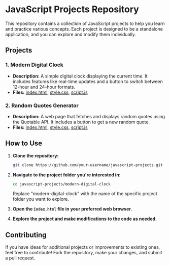 # JavaScript Projects Repository

This repository contains a collection of JavaScript projects to help you learn and practice various concepts. Each project is designed to be a standalone application, and you can explore and modify them individually.

## Projects

### 1. Modern Digital Clock

- **Description:** A simple digital clock displaying the current time. It includes features like real-time updates and a button to switch between 12-hour and 24-hour formats.
- **Files:** [index.html](modern-digital-clock/index.html), [style.css](modern-digital-clock/style.css), [script.js](modern-digital-clock/script.js)

### 2. Random Quotes Generator

- **Description:** A web page that fetches and displays random quotes using the Quotable API. It includes a button to get a new random quote.
- **Files:** [index.html](random-quotes-generator/index.html), [style.css](random-quotes-generator/style.css), [script.js](random-quotes-generator/script.js)

## How to Use

1. **Clone the repository:**
   ```bash
   git clone https://github.com/your-username/javascript-projects.git
   ```

2. **Navigate to the project folder you're interested in:**
   ```bash
   cd javascript-projects/modern-digital-clock
   ```

   Replace "modern-digital-clock" with the name of the specific project folder you want to explore.

3. **Open the `index.html` file in your preferred web browser.**

4. **Explore the project and make modifications to the code as needed.**

## Contributing

If you have ideas for additional projects or improvements to existing ones, feel free to contribute! Fork the repository, make your changes, and submit a pull request.